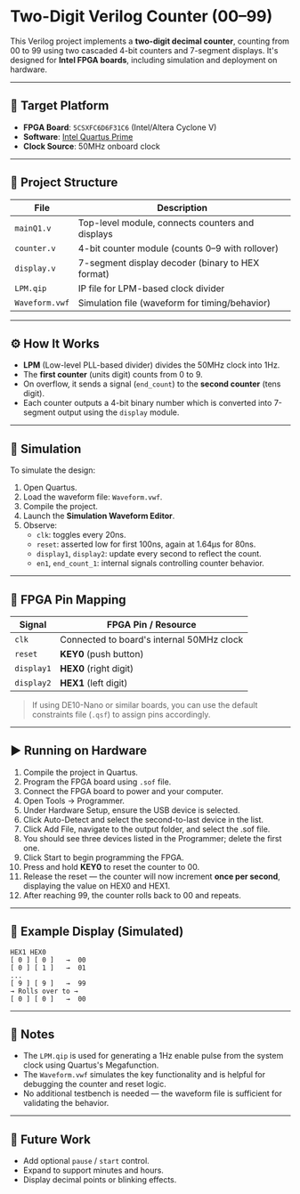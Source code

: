 # Two-Digit Verilog Counter (00–99)

This Verilog project implements a **two-digit decimal counter**, counting from 00 to 99 using two cascaded 4-bit counters and 7-segment displays. It's designed for **Intel FPGA boards**, including simulation and deployment on hardware.

---

## 🔧 Target Platform

- **FPGA Board**: `5CSXFC6D6F31C6` (Intel/Altera Cyclone V)
- **Software**: [Intel Quartus Prime](https://www.intel.com/content/www/us/en/software/programmable/quartus-prime/overview.html)
- **Clock Source**: 50MHz onboard clock

---

## 📁 Project Structure

| File              | Description                                     |
|-------------------|-------------------------------------------------|
| `mainQ1.v`        | Top-level module, connects counters and displays |
| `counter.v`       | 4-bit counter module (counts 0–9 with rollover) |
| `display.v`       | 7-segment display decoder (binary to HEX format) |
| `LPM.qip`         | IP file for LPM-based clock divider             |
| `Waveform.vwf`    | Simulation file (waveform for timing/behavior)  |

---

## ⚙️ How It Works

- **LPM** (Low-level PLL-based divider) divides the 50MHz clock into 1Hz.
- The **first counter** (units digit) counts from 0 to 9.
- On overflow, it sends a signal (`end_count`) to the **second counter** (tens digit).
- Each counter outputs a 4-bit binary number which is converted into 7-segment output using the `display` module.

---

## 🧪 Simulation

To simulate the design:

1. Open Quartus.
2. Load the waveform file: `Waveform.vwf`.
3. Compile the project.
4. Launch the **Simulation Waveform Editor**.
5. Observe:
   - `clk`: toggles every 20ns.
   - `reset`: asserted low for first 100ns, again at 1.64µs for 80ns.
   - `display1`, `display2`: update every second to reflect the count.
   - `en1`, `end_count_1`: internal signals controlling counter behavior.

---

## 🔌 FPGA Pin Mapping

| Signal       | FPGA Pin / Resource |
|--------------|---------------------|
| `clk`        | Connected to board's internal 50MHz clock |
| `reset`      | **KEY0** (push button) |
| `display1`   | **HEX0** (right digit) |
| `display2`   | **HEX1** (left digit)  |

> If using DE10-Nano or similar boards, you can use the default constraints file (`.qsf`) to assign pins accordingly.

---

## ▶️ Running on Hardware

1. Compile the project in Quartus.
2. Program the FPGA board using `.sof` file.
3. Connect the FPGA board to power and your computer.
4. Open Tools → Programmer.
5. Under Hardware Setup, ensure the USB device is selected.
6. Click Auto-Detect and select the second-to-last device in the list.
7. Click Add File, navigate to the output folder, and select the .sof file.
8. You should see three devices listed in the Programmer; delete the first one.
9. Click Start to begin programming the FPGA.
10. Press and hold **KEY0** to reset the counter to 00.
11. Release the reset — the counter will now increment **once per second**, displaying the value on HEX0 and HEX1.
12. After reaching 99, the counter rolls back to 00 and repeats.

---

## 📸 Example Display (Simulated)

```
HEX1 HEX0
[ 0 ] [ 0 ]   →  00
[ 0 ] [ 1 ]   →  01
...
[ 9 ] [ 9 ]   →  99
→ Rolls over to →
[ 0 ] [ 0 ]   →  00
```

---

## 📌 Notes

- The `LPM.qip` is used for generating a 1Hz enable pulse from the system clock using Quartus's Megafunction.
- The `Waveform.vwf` simulates the key functionality and is helpful for debugging the counter and reset logic.
- No additional testbench is needed — the waveform file is sufficient for validating the behavior.

---

## 📂 Future Work

- Add optional `pause` / `start` control.
- Expand to support minutes and hours.
- Display decimal points or blinking effects.
